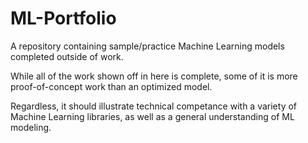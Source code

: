 # ML-Portfolio
A repository containing sample/practice Machine Learning models completed outside of work.

While all of the work shown off in here is complete, some of it is more proof-of-concept work than an optimized model.

Regardless, it should illustrate technical competance with a variety of Machine Learning libraries, as well as a general understanding of ML modeling.
